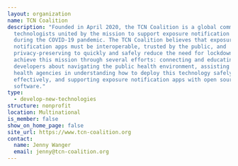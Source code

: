 ```yaml
---
layout: organization
name: TCN Coalition
description: "Founded in April 2020, the TCN Coalition is a global community of
  technologists united by the mission to support exposure notification apps
  during the COVID-19 pandemic. The TCN Coalition believes that exposure
  notification apps must be interoperable, trusted by the public, and
  privacy-preserving to quickly and safely reduce the need for lockdowns. They
  achieve this mission through several efforts: connecting and educating app
  developers about navigating the public health environment, assisting public
  health agencies in understanding how to deploy this technology safely and
  effectively, and supporting exposure notification apps with open source
  software."
type:
  - develop-new-technologies
structure: nonprofit
location: Multinational
is_member: false
show_on_home_page: false
site_url: https://www.tcn-coalition.org
contact:
  name: Jenny Wanger
  email: jenny@tcn-coalition.org
---
```

